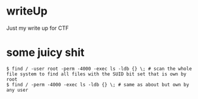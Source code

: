 # writeUp
Just my write up for CTF

# some juicy  shit
```console
$ find / -user root -perm -4000 -exec ls -ldb {} \; # scan the whole file system to find all files with the SUID bit set that is own by root
$ find / -perm -4000 -exec ls -ldb {} \; # same as about but own by any user
```